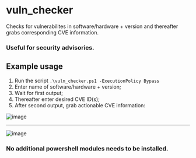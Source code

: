 # vuln_checker
Checks for vulnerabilites in software/hardware + version and thereafter grabs corresponding CVE information. 

### Useful for security advisories.

## Example usage
1. Run the script `.\vuln_checker.ps1 -ExecutionPolicy Bypass`
2. Enter name of software/hardware + version;
3. Wait for first output;
4. Thereafter enter desired CVE ID(s);
5. After second output, grab actionable CVE information:

![image](https://github.com/madret/vuln_checker/assets/56820649/393765c0-5e06-40e6-be0a-1e7c69b57d40)

********************************************************************************************************
![image](https://github.com/madret/vuln_checker/assets/56820649/15d47021-3c23-4f68-bcb5-705ff0e93c29)

### No additional powershell modules needs to be installed.

